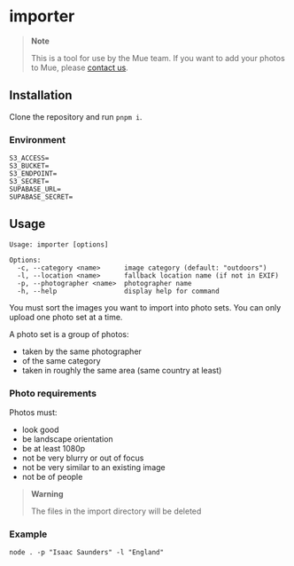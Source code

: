 # importer

> **Note**
>
> This is a tool for use by the Mue team.
> If you want to add your photos to Mue, please [contact us](https://muetab.com/contact).

## Installation

Clone the repository and run `pnpm i`.

### Environment

```
S3_ACCESS=
S3_BUCKET=
S3_ENDPOINT=
S3_SECRET=
SUPABASE_URL=
SUPABASE_SECRET=
```

## Usage

```
Usage: importer [options]

Options:
  -c, --category <name>      image category (default: "outdoors")
  -l, --location <name>      fallback location name (if not in EXIF)
  -p, --photographer <name>  photographer name
  -h, --help                 display help for command
```

You must sort the images you want to import into photo sets.
You can only upload one photo set at a time.

A photo set is a group of photos:

- taken by the same photographer
- of the same category
- taken in roughly the same area (same country at least)

### Photo requirements

Photos must:

- look good
- be landscape orientation
- be at least 1080p
- not be very blurry or out of focus 
- not be very similar to an existing image
- not be of people

> **Warning**
>
> The files in the import directory will be deleted

### Example

```
node . -p "Isaac Saunders" -l "England"
```
